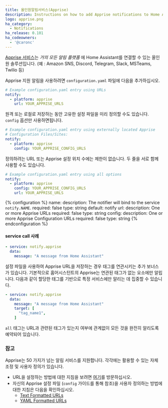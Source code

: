 ```yaml
---
title: 올인원알림서비스(Apprise)
description: Instructions on how to add Apprise notifications to Home Assistant.
logo: apprise.png
ha_category:
  - Notifications
ha_release: 0.101
ha_codeowners:
  - '@caronc'
---
```


[Apprise 서비스](https://github.com/caronc/apprise/)는 _거의 모든 알림 플랫폼_ 에 Home Assistant를 연결할 수 있는 올인원 솔루션입니다. (예 : Amazon SNS, Discord, Telegram, Slack, MSTeams, Twilio 등)

Apprise 지원 알림을 사용하려면 `configuration.yaml` 파일에 다음을 추가하십시오.

```yaml
# Example configuration.yaml entry using URLs
notify:
  - platform: apprise
    url: YOUR_APPRISE_URLS
```

원격 또는 로컬로 저장하는 동안 고유한 설정 파일을 미리 정의할 수도 있습니다. `config` 옵션만 사용하면됩니다.

```yaml
# Example configuration.yaml entry using externally located Apprise
# Configuration Files/Sites:
notify:
  - platform: apprise
    config: YOUR_APPRISE_CONFIG_URLS
```

정의하려는 URL 또는 Apprise 설정 위치 수에는 제한이 없습니다. 두 줄을 서로 함께 사용할 수도 있습니다.

```yaml
# Example configuration.yaml entry using all options
notify:
  - platform: apprise
    config: YOUR_APPRISE_CONFIG_URLS
    url: YOUR_APPRISE_URLS
```

{% configuration %}
name:
  description: The notifier will bind to the service `notify.NAME`.
  required: false
  type: string
  default: notify
url:
  description: One or more Apprise URLs
  required: false
  type: string
config:
  description: One or more Apprise Configuration URLs
  required: false
  type: string
{% endconfiguration %}

#### service call 사례

```yaml
- service: notify.apprise
  data:
    message: "A message from Home Assistant"
```

설정 파일을 사용하여 Apprise URL을 저장하는 경우 태그를 연관시키는 추가 보너스가 있습니다. 기본적으로 홈어시스턴트의 Apprise는 연관된 태그가 없는 요소에만 알립니다. 다음과 같이 할당한 태그를 기반으로 특정 서비스에만 알리는 데 집중할 수 있습니다.

```yaml
- service: notify.apprise
  data:
    message: "A message from Home Assistant"
    target: [
      "tag_name1",
    ]
```

`all` 태그는 URL과 관련된 태그가 있는지 여부에 관계없이 모든 것을 완전히 알리도록 예약되어 있습니다.

### 참고

Apprise는 50 가지가 넘는 알림 서비스를 지원합니다. 각각에는 활용할 수 있는 자체 조정 및 사용자 정의가 있습니다.

- URL을 설정하는 방법에 대한 지침을 보려면 [여기](https://github.com/caronc/apprise/wiki#notification-services)를 방문하십시오.
- 자신의 Apprise 설정 파일 (`config` 가이드를 통해 참조)을 사용자 정의하는 방법에 대한 지침은 다음을 확인하십시오.
   - [Text Formatted URLs](https://github.com/caronc/apprise/wiki/config_text)
   - [YAML Formatted URLs](https://github.com/caronc/apprise/wiki/config_yaml)
